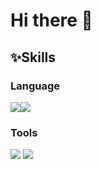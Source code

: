 # Hi there 👋

## ✨Skills
### Language
<img src="https://img.shields.io/badge/Python-3776AB?style=flat-square&logo=Python&logoColor=white"/><img src="https://img.shields.io/badge/C++-00599C?style=flat-square&logo=C++&logoColor=white"/>

### Tools
<img src="https://img.shields.io/badge/Unity-FFFFFF?style=flat-squar&logo=Unity&logoColor=black"/>
<img src="https://img.shields.io/badge/GitHub-181717?style=flat-squar&logo=GitHub&logoColor=black"/>

<!--
**yoonjiii218/yoonjiii218** is a ✨ _special_ ✨ repository because its `README.md` (this file) appears on your GitHub profile.

Here are some ideas to get you started:

- 🔭 I’m currently working on ...
- 🌱 I’m currently learning ...
- 👯 I’m looking to collaborate on ...
- 🤔 I’m looking for help with ...
- 💬 Ask me about ...
- 📫 How to reach me: ...
- 😄 Pronouns: ...
- ⚡ Fun fact: ...
-->
